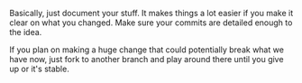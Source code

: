 Basically, just document your stuff. It makes things a lot easier if you make it clear on what you changed. 
Make sure your commits are detailed enough to the idea.

If you plan on making a huge change that could potentially break what we have now, just fork to another branch and play around there until 
you give up or it's stable.
